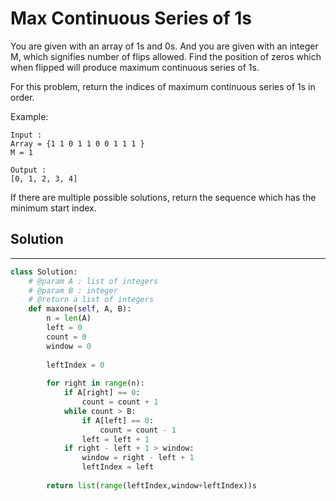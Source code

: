 <h1>Max Continuous Series of 1s</h1>

<p>
You are given with an array of 1s and 0s. And you are given with an integer M, which signifies number of flips allowed.
Find the position of zeros which when flipped will produce maximum continuous series of 1s.

For this problem, return the indices of maximum continuous series of 1s in order.

Example:

    Input : 
    Array = {1 1 0 1 1 0 0 1 1 1 } 
    M = 1

    Output : 
    [0, 1, 2, 3, 4] 

If there are multiple possible solutions, return the sequence which has the minimum start index.
</p>

<h2>Solution</h2>

***

```python
class Solution:
    # @param A : list of integers
    # @param B : integer
    # @return a list of integers
    def maxone(self, A, B):
        n = len(A)
        left = 0
        count = 0
        window = 0
        
        leftIndex = 0
        
        for right in range(n):
            if A[right] == 0:
                count = count + 1
            while count > B:
                if A[left] == 0:
                    count = count - 1
                left = left + 1
            if right - left + 1 > window:
                window = right - left + 1
                leftIndex = left
        
        return list(range(leftIndex,window+leftIndex))s
```